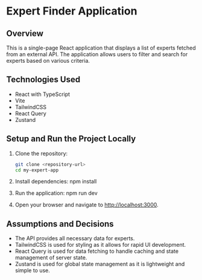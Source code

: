 # Expert Finder Application

## Overview

This is a single-page React application that displays a list of experts fetched from an external API. The application allows users to filter and search for experts based on various criteria.

## Technologies Used

- React with TypeScript
- Vite
- TailwindCSS
- React Query
- Zustand

## Setup and Run the Project Locally

1. Clone the repository:

   ```bash
   git clone <repository-url>
   cd my-expert-app

2. Install dependencies:
  npm install

3. Run the application:
   npm run dev

4. Open your browser and navigate to <http://localhost:3000>.

## Assumptions and Decisions

- The API provides all necessary data for experts.
- TailwindCSS is used for styling as it allows for rapid UI development.
- React Query is used for data fetching to handle caching and state management of server state.
- Zustand is used for global state management as it is lightweight and simple to use.
